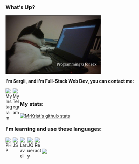 ### What's Up?
<img align="center" src="IMG_1553.jpg" width="300" />

**I'm Sergii, and i'm Full-Stack Web Dev, you can contact me:**

<a href="https://instagram.com/sergii_kirnosov/">
  <img align="left" alt="My Instagram" src="https://www.instagram.com/favicon.ico" width="23px"/>
</a>
<a href="https://t.me/MrKrist17">
  <img align="left" alt="My Telegram" src="https://t.me/favicon.ico" width="23px"/>
</a><br /> 

### My stats:

<a href="https://github.com/anuraghazra/github-readme-stats">
  <img align="center" src="https://github-readme-stats.vercel.app/api?username=MrKrist17&show_icons=true&theme=tokyonight" alt="MrKrist's github stats" />
</a>

### I'm learning and use these languages:
<img align="left" alt="PHP" src="https://www.php.net/images/logos/new-php-logo.png" width="23px"/>
<img align="left" alt="JS" src="https://cdn.icon-icons.com/icons2/2108/PNG/512/javascript_icon_130900.png" width="23px"/>
<img align="left" alt="Laravel" src="https://cdn.icon-icons.com/icons2/2108/PNG/512/laravel_icon_130892.png" width="23px"/>
<img align="left" alt="JQuery" src="https://cdn.icon-icons.com/icons2/2415/PNG/512/jquery_original_wordmark_logo_icon_146447.png" width="23px"/>
<img align="left" alt="React" src="https://cdn.icon-icons.com/icons2/2415/PNG/512/react_original_wordmark_logo_icon_146375.png" width="23px"/><br /><br /> 

<a href="https://github.com/anuraghazra/github-readme-stats">
  <img align="center" src="https://github-readme-stats.vercel.app/api/top-langs/?username=MrKrist17&layout=compact&theme=tokyonight" />
</a>

